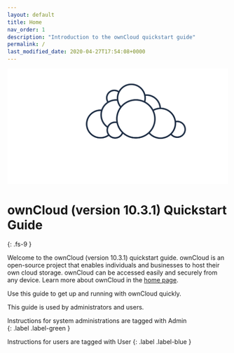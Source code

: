 ```yaml
---
layout: default
title: Home
nav_order: 1
description: "Introduction to the ownCloud quickstart guide"
permalink: /
last_modified_date: 2020-04-27T17:54:08+0000
---
```


![ownCloud logo](./assets/images/OwnCloud_logo2.svg)

# ownCloud (version 10.3.1) Quickstart Guide
{: .fs-9 }

Welcome to the ownCloud (version 10.3.1) quickstart guide.
ownCloud is an open-source project that enables individuals and businesses to host their own cloud storage. ownCloud can be accessed easily and securely from any device. Learn more about ownCloud in the [home page](https://owncloud.org/).

Use this guide to get up and running with ownCloud quickly.

This guide is used by administrators and users.

Instructions for system administrations are tagged with
Admin  
{: .label .label-green }

Instructions for users are tagged with
User
{: .label .label-blue }
